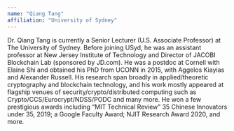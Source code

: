 ```yaml
---
name: "Qiang Tang"
affiliation: "University of Sydney"
---
```


Dr. Qiang Tang is currently a Senior Lecturer (U.S. Associate Professor) at The University of Sydney. Before joining USyd, he was an assistant professor at New Jersey Institute of Technology and Director of JACOBI Blockchain Lab (sponsored by JD.com). He was a postdoc at Cornell with Elaine Shi and obtained his PhD from UCONN in 2015, with Aggelos Kiayias and Alexander Russell. His research span broadly in applied/theoretic cryptography and blockchain technology, and his work mostly appeared at flagship venues of security/crypto/distributed computing such as Crypto/CCS/Eurocrypt/NDSS/PODC and many more. He won a few prestigious awards including “MIT Technical Review” 35 Chinese Innovators under 35, 2019; a Google Faculty Award; NJIT Research Award 2020, and more.
